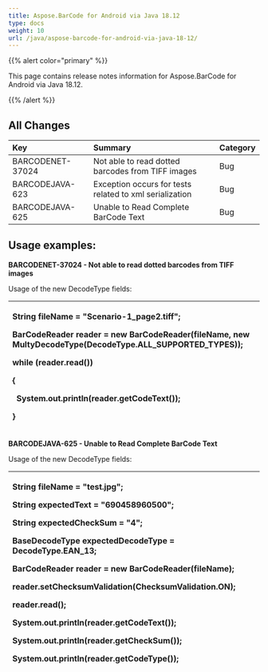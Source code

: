 ```yaml
---
title: Aspose.BarCode for Android via Java 18.12
type: docs
weight: 10
url: /java/aspose-barcode-for-android-via-java-18-12/
---
```


{{% alert color="primary" %}} 

This page contains release notes information for Aspose.BarCode for Android via Java 18.12.

{{% /alert %}} 
## **All Changes**

|**Key**|**Summary**|**Category**|
| :- | :- | :- |
|BARCODENET-37024|Not able to read dotted barcodes from TIFF images |Bug|
|BARCODEJAVA-623|Exception occurs for tests related to xml serialization |Bug|
|BARCODEJAVA-625|Unable to Read Complete BarCode Text|Bug|
## **Usage examples:**
**BARCODENET-37024 - Not able to read dotted barcodes from TIFF images**

Usage of the new DecodeType fields:



|<p>String fileName = "Scenario-1_page2.tiff";</p><p>BarCodeReader reader = new BarCodeReader(fileName, new MultyDecodeType(DecodeType.ALL_SUPPORTED_TYPES));</p><p>while (reader.read())</p><p>{</p><p>` `System.out.println(reader.getCodeText());</p><p>}</p>|
| :- |


**BARCODEJAVA-625 - Unable to Read Complete BarCode Text**

Usage of the new DecodeType fields:



|<p>String fileName = "test.jpg";</p><p>String expectedText = "690458960500";</p><p>String expectedCheckSum = "4";</p><p>BaseDecodeType expectedDecodeType = DecodeType.EAN_13;</p><p>BarCodeReader reader = new BarCodeReader(fileName);</p><p>reader.setChecksumValidation(ChecksumValidation.ON);</p><p>reader.read();</p><p>System.out.println(reader.getCodeText());</p><p>System.out.println(reader.getCheckSum());</p><p>System.out.println(reader.getCodeType());</p>|
| :- |


